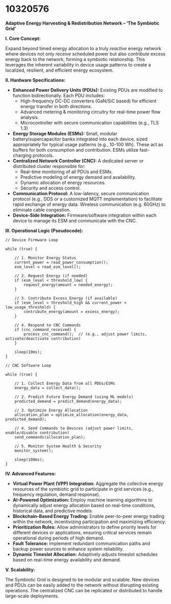 # 10320576

**Adaptive Energy Harvesting & Redistribution Network – ‘The Symbiotic Grid’**

**I. Core Concept:**

Expand beyond timed energy allocation to a truly *reactive* energy network where devices not only *receive* scheduled power but also *contribute* excess energy back to the network, forming a symbiotic relationship. This leverages the inherent variability in device usage patterns to create a localized, resilient, and efficient energy ecosystem.

**II. Hardware Specifications:**

*   **Enhanced Power Delivery Units (PDUs):**  Existing PDUs are modified to function bidirectionally. Each PDU includes:
    *   High-frequency DC-DC converters (GaN/SiC based) for efficient energy transfer in both directions.
    *   Advanced metering & monitoring circuitry for real-time power flow analysis.
    *   Microcontroller with secure communication capabilities (e.g., TLS 1.3)
*   **Energy Storage Modules (ESMs):**  Small, modular battery/supercapacitor banks integrated into each device, sized appropriately for typical usage patterns (e.g., 10-100 Wh). These act as buffers for both consumption and contribution.  ESMs utilize fast-charging protocols.
*   **Centralized Network Controller (CNC):** A dedicated server or distributed cluster responsible for:
    *   Real-time monitoring of all PDUs and ESMs.
    *   Predictive modeling of energy demand and availability.
    *   Dynamic allocation of energy resources.
    *   Security and access control.
*   **Communication Protocol:**  A low-latency, secure communication protocol (e.g., DDS or a customized MQTT implementation) to facilitate rapid exchange of energy data. Wireless communication (e.g. 60GHz) to eliminate cable congestion.
*   **Device-Side Integration:** Firmware/software integration within each device to manage its ESM and communicate with the CNC.

**III. Operational Logic (Pseudocode):**

```
// Device Firmware Loop

while (true) {

    // 1. Monitor Energy Status
    current_power = read_power_consumption();
    esm_level = read_esm_level();

    // 2. Request Energy (if needed)
    if (esm_level < threshold_low) {
        request_energy(amount = needed_energy);
    }

    // 3. Contribute Excess Energy (if available)
    if (esm_level > threshold_high && current_power < low_usage_threshold) {
        contribute_energy(amount = excess_energy);
    }

    // 4. Respond to CNC Commands
    if (cnc_command_received) {
        process_cnc_command();  // (e.g., adjust power limits, activate/deactivate contribution)
    }

    sleep(10ms);
}

// CNC Software Loop

while (true) {

    // 1. Collect Energy Data from all PDUs/ESMs
    energy_data = collect_data();

    // 2. Predict Future Energy Demand (using ML models)
    predicted_demand = predict_demand(energy_data);

    // 3. Optimize Energy Allocation
    allocation_plan = optimize_allocation(energy_data, predicted_demand);

    // 4. Send Commands to Devices (adjust power limits, enable/disable contribution)
    send_commands(allocation_plan);

    // 5. Monitor System Health & Security
    monitor_system();

    sleep(100ms);
}
```

**IV. Advanced Features:**

*   **Virtual Power Plant (VPP) Integration:**  Aggregate the collective energy resources of the symbiotic grid to participate in grid services (e.g., frequency regulation, demand response).
*   **AI-Powered Optimization:** Employ machine learning algorithms to dynamically adjust energy allocation based on real-time conditions, historical data, and predictive models.
*   **Blockchain-Based Energy Trading:**  Enable peer-to-peer energy trading within the network, incentivizing participation and maximizing efficiency.
*   **Prioritization Rules:**  Allow administrators to define priority levels for different devices or applications, ensuring critical services remain operational during periods of high demand.
*   **Fault Tolerance:** Implement redundant communication paths and backup power sources to enhance system reliability.
*   **Dynamic Timeslot Allocation:** Adaptively adjusts timeslot schedules based on real-time energy availability and demand.

**V. Scalability:**

The Symbiotic Grid is designed to be modular and scalable.  New devices and PDUs can be easily added to the network without disrupting existing operations. The centralized CNC can be replicated or distributed to handle large-scale deployments.